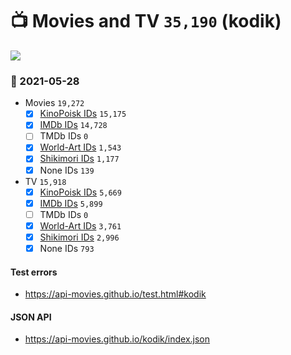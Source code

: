 # :tv: Movies and TV `35,190` (kodik)

<a href="https://API-Movies.github.io"><img src="https://API-Movies.github.io/banner.png?cache"></a>

### :date: 2021-05-28
- Movies `19,272`
  - [x] <a href="https://API-Movies.github.io/kodik/movie_kinopoisk_ids.json">KinoPoisk IDs</a> `15,175`
  - [x] <a href="https://API-Movies.github.io/kodik/movie_imdb_ids.json">IMDb IDs</a> `14,728`
  - [ ] TMDb IDs `0`
  - [x] <a href="https://API-Movies.github.io/kodik/movie_world_art_ids.json">World-Art IDs</a> `1,543`
  - [x] <a href="https://API-Movies.github.io/kodik/movie_shikimori_ids.json">Shikimori IDs</a> `1,177`
  - [x] None IDs `139`
- TV `15,918`
  - [x] <a href="https://API-Movies.github.io/kodik/tv_kinopoisk_ids.json">KinoPoisk IDs</a> `5,669`
  - [x] <a href="https://API-Movies.github.io/kodik/tv_imdb_ids.json">IMDb IDs</a> `5,899`
  - [ ] TMDb IDs `0`
  - [x] <a href="https://API-Movies.github.io/kodik/tv_world_art_ids.json">World-Art IDs</a> `3,761`
  - [x] <a href="https://API-Movies.github.io/kodik/tv_shikimori_ids.json">Shikimori IDs</a> `2,996`
  - [x] None IDs `793`
#### Test errors
- <a href='https://api-movies.github.io/test.html#kodik'>https://api-movies.github.io/test.html#kodik</a>
#### JSON API
- <a href='https://api-movies.github.io/kodik/index.json'>https://api-movies.github.io/kodik/index.json</a>
